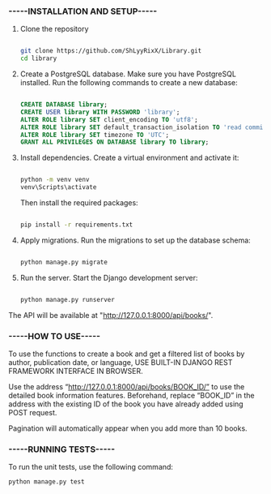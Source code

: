 ### -----INSTALLATION AND SETUP-----

 1. Clone the repository

    ```bash

    git clone https://github.com/ShLyyRixX/Library.git
    cd library
    ```

 2. Create a PostgreSQL database.
    Make sure you have PostgreSQL installed. Run the following commands to create a new database:

    ```sql

    CREATE DATABASE library;
    CREATE USER library WITH PASSWORD 'library';
    ALTER ROLE library SET client_encoding TO 'utf8';
    ALTER ROLE library SET default_transaction_isolation TO 'read committed';
    ALTER ROLE library SET timezone TO 'UTC';
    GRANT ALL PRIVILEGES ON DATABASE library TO library;
    ```

3. Install dependencies.
    Create a virtual environment and activate it:

    ```bash

    python -m venv venv
    venv\Scripts\activate
    ```

    Then install the required packages:

    ```bash

    pip install -r requirements.txt
    ```

4. Apply migrations.
    Run the migrations to set up the database schema:

    ```bash

    python manage.py migrate
    ```

5. Run the server.
    Start the Django development server:

    ```bash

    python manage.py runserver
    ```

The API will be available at "http://127.0.0.1:8000/api/books/".

### -----HOW TO USE-----

To use the functions to create a book and get a filtered list of books by author, publication date, or language, USE BUILT-IN DJANGO REST FRAMEWORK INTERFACE IN BROWSER.

Use the address “http://127.0.0.1:8000/api/books/BOOK_ID/” to use the detailed book information features. 
Beforehand, replace “BOOK_ID” in the address with the existing ID of the book you have already added using POST request.

Pagination will automatically appear when you add more than 10 books.

### -----RUNNING TESTS-----

To run the unit tests, use the following command:


    python manage.py test
    


